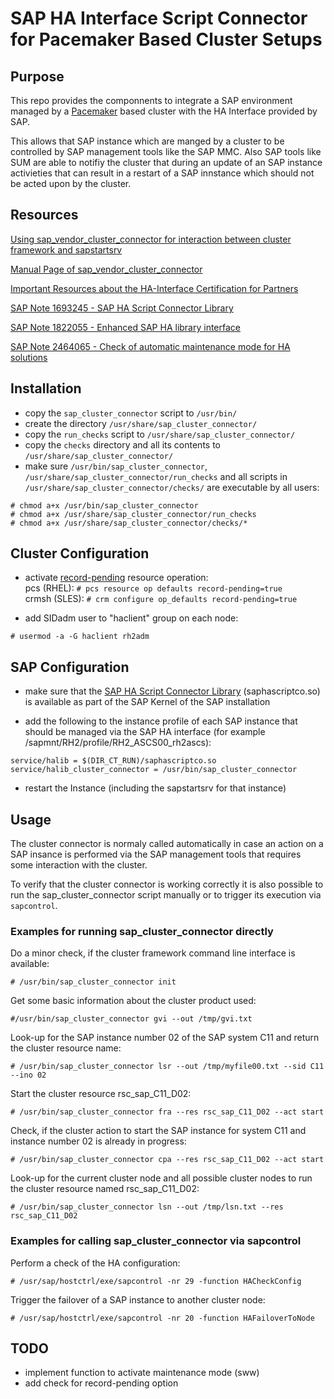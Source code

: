 # SAP HA Interface Script Connector for Pacemaker Based Cluster Setups
## Purpose
This repo provides the componnents to integrate a SAP environment managed by a [Pacemaker](https://wiki.clusterlabs.org/wiki/Pacemaker) based cluster with the HA Interface provided by SAP.

This allows that SAP instance which are manged by a cluster to be controlled by SAP management tools like the SAP MMC. Also SAP tools like SUM are able to notifiy the cluster that  during an update of an SAP instance activieties that can result in a restart of a SAP innstance which should not be acted upon by the cluster.

## Resources

[Using sap_vendor_cluster_connector for interaction between cluster framework and sapstartsrv](https://blogs.sap.com/2014/05/08/using-sapvendorclusterconnector-for-interaction-between-cluster-framework-and-sapstartsrv/)

[Manual Page of sap_vendor_cluster_connector](https://wiki.scn.sap.com/wiki/display/ATopics/Manual+Page+of+sap_vendor_cluster_connector)

[Important Resources about the HA-Interface Certification for Partners](https://wiki.scn.sap.com/wiki/display/SI/Important+Resources+about+the+HA-Interface+Certification+for+Partners)

[SAP Note 1693245 - SAP HA Script Connector Library](https://launchpad.support.sap.com/#/notes/1693245)

[SAP Note 1822055 - Enhanced SAP HA library interface](https://launchpad.support.sap.com/#/notes/1822055)

[SAP Note 2464065 - Check of automatic maintenance mode for HA solutions](https://launchpad.support.sap.com/#/notes/2464065)

## Installation
  * copy the `sap_cluster_connector` script to `/usr/bin/`
  * create the directory `/usr/share/sap_cluster_connector/`
  * copy the `run_checks` script to `/usr/share/sap_cluster_connector/`
  * copy the `checks` directory and all its contents to `/usr/share/sap_cluster_connector/`
  * make sure `/usr/bin/sap_cluster_connector`, `/usr/share/sap_cluster_connector/run_checks` and all scripts in `/usr/share/sap_cluster_connector/checks/` are executable by all users:  
```
# chmod a+x /usr/bin/sap_cluster_connector
# chmod a+x /usr/share/sap_cluster_connector/run_checks
# chmod a+x /usr/share/sap_cluster_connector/checks/*
```
 
## Cluster Configuration
  * activate [record-pending](https://clusterlabs.org/pacemaker/doc/en-US/Pacemaker/1.1/html/Pacemaker_Explained/_resource_operations.html) resource operation:  
  pcs (RHEL): `# pcs resource op defaults record-pending=true`  
  crmsh (SLES): `# crm configure op_defaults record-pending=true`

  * add SIDadm user to "haclient" group on each node:  
  ```
  # usermod -a -G haclient rh2adm
  ```

## SAP Configuration
  * make sure that the [SAP HA Script Connector Library](https://launchpad.support.sap.com/#/notes/1693245) (saphascriptco.so) is available as part of the SAP Kernel of the SAP installation

  * add the following to the instance profile of each SAP instance that should be managed via the SAP HA interface (for example /sapmnt/RH2/profile/RH2_ASCS00_rh2ascs):  
  ```
  service/halib = $(DIR_CT_RUN)/saphascriptco.so
  service/halib_cluster_connector = /usr/bin/sap_cluster_connector
  ```

  * restart the Instance (including the sapstartsrv for that instance)

## Usage
The cluster connector is normaly called automatically in case an action on a SAP insance is performed via the SAP management tools that requires some interaction with the cluster.

To verify that the cluster connector is working correctly it is also possible to run the sap_cluster_connector script manually or to trigger its execution via `sapcontrol`.

### Examples for running sap_cluster_connector directly
Do a minor check, if the cluster framework command line interface is available:
```
# /usr/bin/sap_cluster_connector init
```
Get some basic information about the cluster product used:
```
#/usr/bin/sap_cluster_connector gvi --out /tmp/gvi.txt
```

Look-up for the SAP instance number 02 of the SAP system C11 and return the cluster resource name:
```
# /usr/bin/sap_cluster_connector lsr --out /tmp/myfile00.txt --sid C11 --ino 02
```
Start the cluster resource rsc_sap_C11_D02:
```
# /usr/bin/sap_cluster_connector fra --res rsc_sap_C11_D02 --act start
```
Check, if the cluster action to start the SAP instance for system C11 and instance number 02 is already in progress:
```
# /usr/bin/sap_cluster_connector cpa --res rsc_sap_C11_D02 --act start
```
Look-up for the current cluster node and all possible cluster nodes to run the cluster resource named rsc_sap_C11_D02:  
```
# /usr/bin/sap_cluster_connector lsn --out /tmp/lsn.txt --res rsc_sap_C11_D02
```
### Examples for calling sap_cluster_connector via sapcontrol
Perform a check of the HA configuration:
```
# /usr/sap/hostctrl/exe/sapcontrol -nr 29 -function HACheckConfig
```
Trigger the failover of a SAP instance to another cluster node:
```
# /usr/sap/hostctrl/exe/sapcontrol -nr 20 -function HAFailoverToNode
```

## TODO
  * implement function to activate maintenance mode (sww)
  * add check for record-pending option

